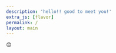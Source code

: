 ```yaml
---
description: 'hello!! good to meet you!'
extra_js: [flavor]
permalink: /
layout: main
---
```


<span id="flavor">😊</span>
